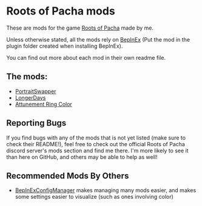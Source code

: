 # Roots of Pacha mods
These are mods for the game [Roots of Pacha](https://store.steampowered.com/app/1245560/Roots_of_Pacha/) made by me.

Unless otherwise stated, all the mods rely on [BepInEx](https://docs.bepinex.dev/articles/user_guide/installation/index.html) (Put the mod in the plugin folder created when installing BepInEx).

You can find out more about each mod in their own readme file.

## The mods:
- [PortraitSwapper](./PortraitSwapper)
- [LongerDays](./LongerDays)
- [Attunement Ring Color](./Attunement%20Ring%20Color)

## Reporting Bugs
If you find bugs with any of the mods that is not yet listed (make sure to check their README!), feel free to check out the official Roots of Pacha discord server's mods section and find me there. I'm more likely to see it than here on GitHub, and others may be able to help as well!

## Recommended Mods By Others
- [BepInExConfigManager](https://github.com/sinai-dev/BepInExConfigManager) makes managing many mods easier, and makes some settings easier to visualize (such as ones involving color)
